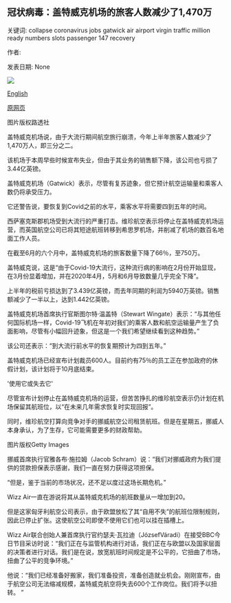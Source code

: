 ## 冠状病毒：盖特威克机场的旅客人数减少了1,470万

关键词: collapse coronavirus jobs gatwick air airport virgin traffic million ready numbers slots passenger 147 recovery

作者: 

发表日期: None

![](https://ichef.bbci.co.uk/news/1024/branded_news/DF2F/production/_114153175_hi063062800.jpg)

[English](Coronavirus%3A%20Gatwick%20passenger%20numbers%20collapse%20by%2014.7%20million.md)

[原网页](https://www.bbc.com/news/business-53943734)

图片版权路透社

盖特威克机场说，由于大流行期间航空旅行崩溃，今年上半年旅客人数减少了1,470万人，即三分之二。

该机场于本周早些时候宣布失业，但由于其业务的销售额下降，该公司也亏损了3.44亿英镑。

盖特威克机场（Gatwick）表示，尽管有复苏迹象，但它预计航空运输量和乘客人数仍将承受压力。

它还警告说，要恢复到Covid之前的水平，乘客水平将需要四到五年的时间。

西萨塞克斯郡机场受到大流行的严重打击。维珍航空表示将停止在盖特威克机场运营，而英国航空公司已将其短途航班转移到希思罗机场，并削减了机场的数百名地面工作人员。

在截至6月的六个月中，盖特威克机场的旅客数量下降了66％，至750万。

盖特威克说，这是“由于Covid-19大流行，这种流行病的影响在2月份开始显现，在3月份显着增加，并在2020年4月，5月和6月导致数量几乎完全下降”。

上半年的税前亏损达到了3.439亿英镑，而去年同期的利润为5940万英镑。销售额减少了一半以上，达到1.442亿英镑。

盖特威克机场首席执行官斯图尔特·温盖特（Stewart Wingate）表示：“与其他任何国际机场一样，Covid-19飞机在年初对我们的乘客人数和航空运输量产生了负面影响，尽管有小幅回升迹象，但这是一个我们希望继续看到这种趋势。”

该公司还表示：“到大流行前水平的恢复期预计为四到五年。”

盖特威克机场已经宣布计划裁员600人。目前约有75％的员工正在参加政府的休假计划，该计划将于10月底结束。

'使用它或失去它'

尽管宣布计划停止在盖特威克机场的运营，但苦苦挣扎的维珍航空表示仍计划在机场保留其航班位，以“在未来几年需求恢复时实现回报”。

同时，维珍航空打算向竞争对手的挪威航空公司租赁航班。但是在星期五，挪威人本身承认，为了生存，它可能需要更多的财政帮助。

图片版权Getty Images

挪威首席执行官雅各布·施拉姆（Jacob Schram）说：“我们对挪威政府为我们提供的贷款担保表示感谢，我们一直在努力获得这项担保。

“但是，鉴于当前的市场状况，还不足以度过这场长期危机。”

Wizz Air一直在游说将其从盖特威克机场的航班数量从一增加到20。

但是这家匈牙利航空公司表示，由于欧盟放松了其“自用不失”的航班位限制规则，因此已停止扩张。这使航空公司即使不使用它们也可以挂在插槽上。

Wizz Air联合创始人兼首席执行官约瑟夫·瓦拉迪（JózsefVáradi）在接受BBC今日节目采访时说：“我们正在与监管机构进行对话，我们正在与欧盟以及国家层面的决策者进行对话。我们是在说，放宽航班时间规定是不公平的，它扭曲了市场，扭曲了公平的竞争环境。”

他说：“我们已经准备好搬家，我们准备投资，准备创造就业机会。刚刚宣布，由于航空公司无法缩减规模，盖特威克航空将失去600个工作岗位。我们将予以扭转。 ”
